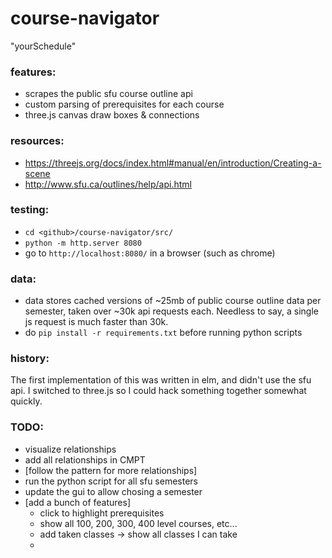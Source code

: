 # course-navigator
 "yourSchedule"

### features:
- scrapes the public sfu course outline api
- custom parsing of prerequisites for each course
- three.js canvas draw boxes & connections

### resources:
- https://threejs.org/docs/index.html#manual/en/introduction/Creating-a-scene
- http://www.sfu.ca/outlines/help/api.html

### testing:
- `cd <github>/course-navigator/src/`
- `python -m http.server 8080`
- go to `http://localhost:8080/` in a browser (such as chrome)

### data:
- data stores cached versions of ~25mb of public course outline data per semester, taken over ~30k api requests each. Needless to say, a single js request is much faster than 30k.
- do `pip install -r requirements.txt` before running python scripts

### history:
 The first implementation of this was written in elm, and didn't use the sfu api. I switched to three.js so I could hack something together somewhat quickly.


### TODO: 
- visualize relationships
- add all relationships in CMPT
- [follow the pattern for more relationships]
- run the python script for all sfu semesters
- update the gui to allow chosing a semester
- [add a bunch of features]
  - click to highlight prerequisites
  - show all 100, 200, 300, 400 level courses, etc...
  - add taken classes -> show all classes I can take
  - 
